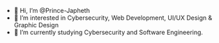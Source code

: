 - 👋 Hi, I’m @Prince-Japheth
- 👀 I’m interested in Cybersecurity, Web Development, UI/UX Design & Graphic Design
- 🌱 I’m currently studying Cybersecurity and Software Engineering.

<!---
Prince-Japheth/Prince-Japheth is a ✨ special ✨ repository because its `README.md` (this file) appears on your GitHub profile.
You can click the Preview link to take a look at your changes.
--->
